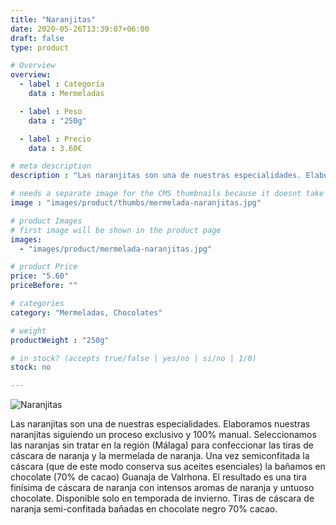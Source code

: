```yaml
---
title: "Naranjitas"
date: 2020-05-26T13:39:07+06:00
draft: false
type: product

# Overview
overview:
  - label : Categoría
    data : Mermeladas

  - label : Peso
    data : "250g"

  - label : Precio
    data : 3.60€

# meta description
description : "Las naranjitas son una de nuestras especialidades. Elaboramos nuestras naranjitas siguiendo un proceso exclusivo y 100% manual. "

# needs a separate image for the CMS thumbnails because it doesnt take arrays (slideshow images)
image : "images/product/thumbs/mermelada-naranjitas.jpg"

# product Images
# first image will be shown in the product page
images:
  - "images/product/mermelada-naranjitas.jpg"

# product Price
price: "5.60"
priceBefore: ""

# categories
category: "Mermeladas, Chocolates"

# weight
productWeight : "250g"

# in stock? (accepts true/false | yes/no | si/no | 1/0)
stock: no

---
```

![Naranjitas](/images/product/mermelada-naranjitas.jpg "Naranjitas")

Las naranjitas son una de nuestras especialidades. Elaboramos nuestras naranjitas siguiendo un proceso exclusivo y 100% manual. Seleccionamos las naranjas sin tratar en la región (Málaga) para confeccionar las tiras de cáscara de naranja y la mermelada de naranja. Una vez semiconfitada la cáscara (que de este modo conserva sus aceites esenciales) la bañamos en chocolate (70% de cacao) Guanaja de Valrhona. El resultado es una tira finísima de cáscara de naranja con intensos aromas de naranja y untuoso chocolate. Disponible solo en temporada de invierno. Tiras de cáscara de naranja semi-confitada bañadas en chocolate negro 70% cacao.
